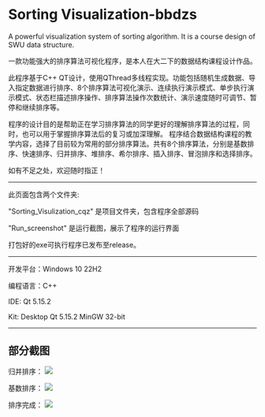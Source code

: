 # Sorting Visualization-bbdzs

 A powerful visualization system of sorting algorithm. It is a course design of SWU data structure.

一款功能强大的排序算法可视化程序，是本人在大二下的数据结构课程设计作品。

此程序基于C++ QT设计，使用QThread多线程实现。功能包括随机生成数据、导入指定数据进行排序、8个排序算法可视化演示、连续执行演示模式、单步执行演示模式、状态栏描述排序操作、排序算法操作次数统计、演示速度随时可调节、暂停和继续排序等。

程序的设计目的是帮助正在学习排序算法的同学更好的理解排序算法的过程，同时，也可以用于掌握排序算法后的复习或加深理解。
程序结合数据结构课程的教学内容，选择了目前较为常用的部分排序算法。共有8个排序算法，分别是基数排序、快速排序、归并排序、堆排序、希尔排序、插入排序、冒泡排序和选择排序。

如有不足之处，欢迎随时指正！

---------------------------------------------------------

此页面包含两个文件夹:

"Sorting_Visulization_cqz" 是项目文件夹，包含程序全部源码

"Run_screenshot" 是运行截图，展示了程序的运行界面

打包好的exe可执行程序已发布至release。

---------------------------------------------------------

开发平台：Windows 10 22H2

编程语言：C++

IDE: Qt 5.15.2

Kit: Desktop Qt 5.15.2 MinGW 32-bit

---------------------------------------------------------
## 部分截图

归并排序：
![](https://github.com/bbdzs/Sorting-Visualization-bbdzs/raw/main/Run_screenshot/pic/mergeSort.png)

基数排序：
![](https://github.com/bbdzs/Sorting-Visualization-bbdzs/raw/main/Run_screenshot/pic/radixSort.png)

排序完成：
![](https://github.com/bbdzs/Sorting-Visualization-bbdzs/raw/main/Run_screenshot/pic/finishSort.png)




